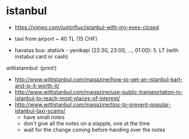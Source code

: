 # istanbul

- https://vimeo.com/justinflux/istanbul-with-my-eyes-closed


- taxi from airport ~ 40 TL (15 CHF)
- havatas bus: atatürk - yenikapi (22:30, 23:00, ..., 01:00): 5. LT (with instabul card or cash)

wittistannbul: (print!)

- http://www.wittistanbul.com/magazine/how-to-get-an-istanbul-kart-and-is-it-worth-it/
- http://www.wittistanbul.com/magazine/use-public-transportation-in-istanbul-to-reach-most-places-of-interest/
- http://www.wittistanbul.com/magazine/tips-to-prevent-popular-istanbul-taxi-scams/
  - have small notes
  - don't give all the notes on a stapple, one at the time
  - wait for the change coming before handing over the notes
